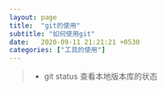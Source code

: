 ```yaml
---
layout: page
title:  "git的使用"
subtitle: "如何使用git"
date:   2020-09-11 21:21:21 +0530
categories: ["工具的使用"]
---
```



> - git status 查看本地版本库的状态
